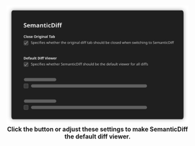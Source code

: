 <figure align="center">
    <img src="make-default.svg" width="600">
    <figcaption><b>Click the button or adjust these settings to make SemanticDiff the default diff viewer.</b></figcaption>
</figure>
